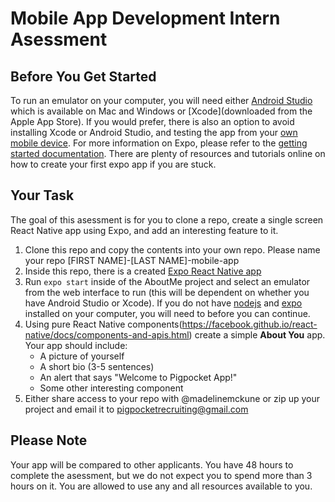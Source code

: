 # Mobile App Development Intern Asessment

## Before You Get Started

To run an emulator on your computer, you will need either [Android Studio](https://developer.android.com/studio) which is available on Mac and Windows or [Xcode](downloaded from the Apple App Store). If you would prefer, there is also an option to avoid installing Xcode or Android Studio, and testing the app from your [own mobile device](https://docs.expo.io/versions/latest/guides/testing-on-devices/). For more information on Expo, please refer to the [getting started documentation](https://docs.expo.io/versions/v36.0.0/get-started/create-a-new-app/). There are plenty of resources and tutorials online on how to create your first expo app if you are stuck.

## Your Task

The goal of this asessment is for you to clone a repo, create a single screen React Native app using Expo, and add an interesting feature to it.

1. Clone this repo and copy the contents into your own repo. Please name your repo [FIRST NAME]-[LAST NAME]-mobile-app
2. Inside this repo, there is a created [Expo React Native app](https://expo.io/learn)
3. Run `expo start` inside of the AboutMe project and select an emulator from the web interface to run (this will be dependent on whether you have Android Studio or Xcode). If you do not have [nodejs](https://nodejs.org/en/) and [expo](https://docs.expo.io/versions/latest/get-started/installation/) installed on your computer, you will need to before you can continue.
4. Using pure React Native components(https://facebook.github.io/react-native/docs/components-and-apis.html) create a simple **About You** app. Your app should include:
   - A picture of yourself
   - A short bio (3-5 sentences)
   - An alert that says "Welcome to Pigpocket App!"
   - Some other interesting component
5. Either share access to your repo with @madelinemckune or zip up your project and email it to pigpocketrecruiting@gmail.com

## Please Note

Your app will be compared to other applicants. You have 48 hours to complete the asessment, but we do not expect you to spend more than 3 hours on it. You are allowed to use any and all resources available to you.
